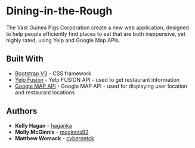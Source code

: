 # Dining-in-the-Rough
The Vast Guinea Pigs Corporation create a new web application, designed to help people efficiently find places to eat that are both inexpensive, yet highly rated, using Yelp and Google Map APIs.  

## Built With

* [Bootstrap V3](http://bootstrapdocs.com/v3.0.3/docs/) - CSS framework 
* [Yelp Fusion](https://www.yelp.com/fusion/) - Yelp FUSION API - used to get restaurant information
* [Google MAP API](https://developers.google.com/maps/) - Google MAP API - used for displaying user location and restaurant locations

## Authors

* **Kelly Hagan**    - [haganka](https://github.com/haganka)
* **Molly McGinnis** - [mcginnis92](https://github.com/mcginnis92)
* **Matthew Womack** - [cybernetck](https://github.com/cybernetck)

